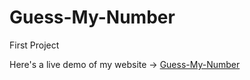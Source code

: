 # Guess-My-Number
First Project

Here's a live demo of my website ->  [Guess-My-Number](https://tonyma8.github.io/Guess-My-Number/)
